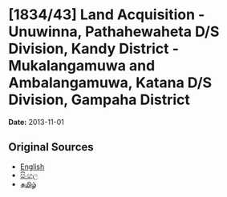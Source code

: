 # [1834/43] Land Acquisition - Unuwinna, Pathahewaheta D/S Division, Kandy District - Mukalangamuwa and Ambalangamuwa, Katana D/S Division, Gampaha District

**Date:** 2013-11-01

## Original Sources

- [English](https://documents.gov.lk/view/extra-gazettes/2013/11/1834-43_E.pdf)
- [සිංහල](https://documents.gov.lk/view/extra-gazettes/2013/11/1834-43_S.pdf)
- [தமிழ்](https://documents.gov.lk/view/extra-gazettes/2013/11/1834-43_T.pdf)
